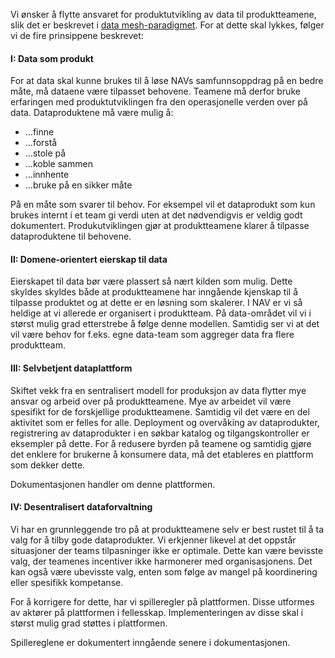 Vi ønsker å flytte ansvaret for produktutvikling av data til produktteamene, slik det er beskrevet i [data mesh-paradigmet](https://martinfowler.com/articles/data-mesh-principles.html).
For at dette skal lykkes, følger vi de fire prinsippene beskrevet:

#### I: Data som produkt
For at data skal kunne brukes til å løse NAVs samfunnsoppdrag på en bedre måte, må dataene være tilpasset behovene.
Teamene må derfor bruke erfaringen med produktutviklingen fra den operasjonelle verden over på data.
Dataproduktene må være mulig å:

- ...finne
- ...forstå
- ...stole på
- ...koble sammen
- ...innhente
- ...bruke på en sikker måte

På en måte som svarer til behov.
For eksempel vil et dataprodukt som kun brukes internt i et team gi verdi uten at det nødvendigvis er veldig godt dokumentert.
Produkutviklingen gjør at produktteamene klarer å tilpasse dataproduktene til behovene.

#### II: Domene-orientert eierskap til data
Eierskapet til data bør være plassert så nært kilden som mulig. 
Dette skyldes skyldes både at produktteamene har inngående kjenskap til å tilpasse produktet og at dette er en løsning som skalerer.
I NAV er vi så heldige at vi allerede er organisert i produktteam.
På data-området vil vi i størst mulig grad etterstrebe å følge denne modellen.
Samtidig ser vi at det vil være behov for f.eks. egne data-team som aggreger data fra flere produktteam.

#### III: Selvbetjent dataplattform
Skiftet vekk fra en sentralisert modell for produksjon av data flytter mye ansvar og arbeid over på produktteamene.
Mye av arbeidet vil være spesifikt for de forskjellige produktteamene.
Samtidig vil det være en del aktivitet som er felles for alle.
Deployment og overvåking av dataprodukter, registrering av dataprodukter i en søkbar katalog og tilgangskontroller er eksempler på dette.
For å redusere byrden på teamene og samtidig gjøre det enklere for brukerne å konsumere data, må det etableres en plattform som dekker dette.

Dokumentasjonen handler om denne plattformen.

#### IV: Desentralisert dataforvaltning
Vi har en grunnleggende tro på at produktteamene selv er best rustet til å ta valg for å tilby gode dataprodukter.
Vi erkjenner likevel at det oppstår situasjoner der teams tilpasninger ikke er optimale.
Dette kan være bevisste valg, der teamenes incentiver ikke harmonerer med organisasjonens.
Det kan også være ubevisste valg, enten som følge av mangel på koordinering eller spesifikk kompetanse.

For å korrigere for dette, har vi spilleregler på plattformen.
Disse utformes av aktører på plattformen i fellesskap.
Implementeringen av disse skal i størst mulig grad støttes i plattformen.

Spillereglene er dokumentert inngående senere i dokumentasjonen.